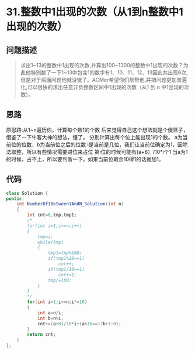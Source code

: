
# 31.整数中1出现的次数（从1到n整数中1出现的次数）
## 问题描述
> 求出1~13的整数中1出现的次数,并算出100~1300的整数中1出现的次数？为此他特别数了一下1~13中包含1的数字有1、10、11、12、13因此共出现6次,但是对于后面问题他就没辙了。ACMer希望你们帮帮他,并把问题更加普遍化,可以很快的求出任意非负整数区间中1出现的次数（从1 到 n 中1出现的次数）。


## 思路
原思路:从1~n遍历你，计算每个数1的个数
后来觉得自己这个想法就是个傻篮子，借鉴了一下牛客大神的想法，懂了。
分别计算出每个位上能出现1的个数。
a为当前位的位数，b为当前位之后的位数
i是当前是几位，我们让当前位确定为1，因除法取整，所以有些情况需要进位来占位
第i位的时候可能有(a+8）/10*i个1
当a为1的时候，占不上，所以要判断一下。如果当前位取余10得1的话就加1。
## 代码
```java
class Solution {
public:
    int NumberOf1Between1AndN_Solution(int n)
    {
        int cnt=0,tmp,tmp1;
        /*
        for(int i=1;i<=n;i++)
        {
            tmp=i;
            while(tmp)
            {
                tmp1=tmp%100;
                if(tmp1%10==1)
                    cnt++;
                if(tmp1/10==1)
                    cnt+=1;
                tmp/=100;
            }
        }
        */
        for(int i=1;i<=n;i*=10)
        {
            int a=n/i;
            int b=n%i;
            cnt+=(a+8)/10*i+(a%10==1?b+1:0);
        }
        return cnt;
    }
};
```
